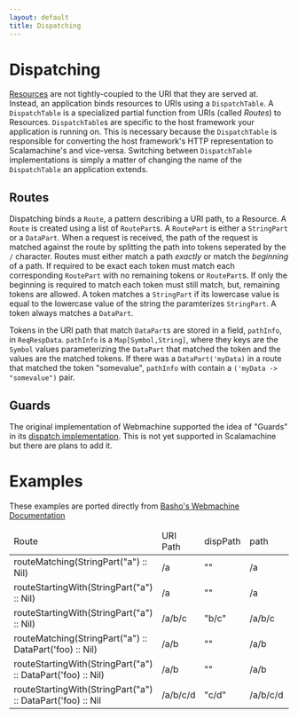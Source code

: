 ```yaml
---
layout: default
title: Dispatching
---
```


# Dispatching

[Resources](https://github.com/jrwest/scalamachine/wiki/resources) are not tightly-coupled to the URI that they are served at. Instead, an application binds resources to URIs using a `DispatchTable`. A `DispatchTable` is a specialized partial function from URIs (called *Routes*) to Resources. `DispatchTable`s are specific to the host framework your application is running on. This is necessary because the `DispatchTable` is responsible for converting the host framework's HTTP representation to Scalamachine's and vice-versa. Switching between `DispatchTable` implementations is simply a matter of changing the name of the `DispatchTable` an application extends. 

## Routes

Dispatching binds a `Route`, a pattern describing a URI path, to a Resource. A `Route` is created using a list of `RoutePart`s. A `RoutePart` is either a `StringPart` or a `DataPart`. When a request is received, the path of the request is matched against the route by splitting the path into tokens seperated by the `/` character. Routes must either match a path *exactly* or match the *beginning* of a path. If required to be exact each token must match each corresponding `RoutePart` with no remaining tokens or `RoutePart`s. If only the beginning is required to match each token must still match, but, remaining tokens are allowed. A token matches a `StringPart` if its lowercase value is equal to the lowercase value of the string the paramterizes `StringPart`. A token always matches a `DataPart`. 

Tokens in the URI path that match `DataPart`s are stored in a field, `pathInfo`, in `ReqRespData`. `pathInfo` is a `Map[Symbol,String]`, where they keys are the `Symbol` values parameterizing the `DataPart` that matched the token and the values are the matched tokens. If there was a `DataPart('myData)` in a route that matched the token "somevalue", `pathInfo` with contain a `('myData -> "somevalue")` pair. 

## Guards

The original implementation of Webmachine supported the idea of "Guards" in its [dispatch implementation](http://wiki.basho.com/Webmachine-Dispatching.html). This is not yet supported in Scalamachine but there are plans to add it.

# Examples

These examples are ported directly from [Basho's Webmachine Documentation](http://wiki.basho.com/Webmachine-Dispatching.html)

<table class="table-striped" style="width: 100%">
  <thead>
    <tr>
      <td>Route</td>
      <td>URI Path</td>
      <td>dispPath</td>
      <td>path</td>
      <td>pathInfo</td>
      <td>pathTokens</td>      
    </tr>
  </thead>
  <tbody>
    <tr>
      <td>routeMatching(StringPart("a") :: Nil)</td>
      <td>/a</td>
      <td>""</td>
      <td>/a</td>
      <td>Map()</td>      
      <td>Nil</td>      
    </tr>    
    <tr>
      <td>routeStartingWith(StringPart("a") :: Nil)</td>
      <td>/a</td>
      <td>""</td>
      <td>/a</td>
      <td>Map()</td>
      <td>Nil</td>
    </tr>
    <tr>
      <td>routeStartingWith(StringPart("a") :: Nil)</td>
      <td>/a/b/c</td>
      <td>"b/c"</td>
      <td>/a/b/c</td>
      <td>Map()</td>
      <td>"b" :: "c" :: Nil</td>
    </tr>
    <tr>
      <td>routeMatching(StringPart("a") :: DataPart('foo) :: Nil)</td>
      <td>/a/b</td>
      <td>""</td>
      <td>/a/b</td>
      <td>Map('foo -> "b")</td>
      <td>Nil</td>
    </tr>
    <tr>
      <td>routeStartingWith(StringPart("a") :: DataPart('foo) :: Nil)</td>
      <td>/a/b</td>
      <td>""</td>
      <td>/a/b</td>
      <td>Map('foo -> "b")</td>
      <td>Nil</td>
    </tr>
    <tr>
      <td>routeStartingWith(StringPart("a") :: DataPart('foo) :: Nil</td>
      <td>/a/b/c/d</td>
      <td>"c/d"</td>
      <td>/a/b/c/d</td>
      <td>Map('foo -> "b")</td>
      <td>"c" :: "d" :: Nil</td>
    </tr>    
  </tbody>
</table>
